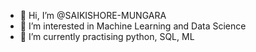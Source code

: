 - 👋 Hi, I’m @SAIKISHORE-MUNGARA
- 👀 I’m interested in Machine Learning and Data Science
- 🌱 I’m currently practising python, SQL, ML


